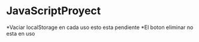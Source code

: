 # JavaScriptProyect

*Vaciar localStorage en cada uso esto esta pendiente
*El boton eliminar no esta en uso
